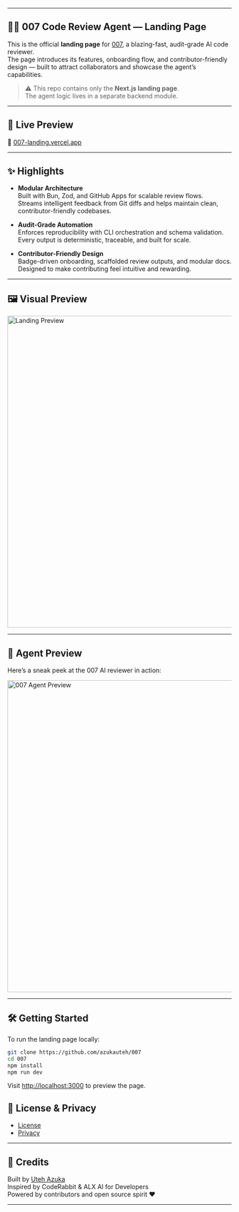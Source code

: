 
---

## 🕵️‍♀️ 007 Code Review Agent — Landing Page

This is the official **landing page** for [007](https://007-landing.vercel.app), a blazing-fast, audit-grade AI code reviewer.  
The page introduces its features, onboarding flow, and contributor-friendly design — built to attract collaborators and showcase the agent’s capabilities.

> ⚠️ This repo contains only the **Next.js landing page**.  
> The agent logic lives in a separate backend module.

---

## 🚀 Live Preview

🔗 [007-landing.vercel.app](https://007-landing.vercel.app)

---

## ✨ Highlights

- **Modular Architecture**  
  Built with Bun, Zod, and GitHub Apps for scalable review flows.  
  Streams intelligent feedback from Git diffs and helps maintain clean, contributor-friendly codebases.

- **Audit-Grade Automation**  
  Enforces reproducibility with CLI orchestration and schema validation.  
  Every output is deterministic, traceable, and built for scale.

- **Contributor-Friendly Design**  
  Badge-driven onboarding, scaffolded review outputs, and modular docs.  
  Designed to make contributing feel intuitive and rewarding.

---

## 🖼️ Visual Preview

<img src="https://i.imgur.com/qFDp4fd.png" alt="Landing Preview" width="700"/>

---

## 🧠 Agent Preview

Here’s a sneak peek at the 007 AI reviewer in action:

<img src="https://i.imgur.com/gk98LTj.png" alt="007 Agent Preview" width="700"/>

---

## 🛠️ Getting Started

To run the landing page locally:

```bash
git clone https://github.com/azukauteh/007
cd 007
npm install
npm run dev
```

Visit [http://localhost:3000](http://localhost:3000) to preview the page.



## 📄 License & Privacy

- [License](https://007-landing.vercel.app/license)
- [Privacy](https://007-landing.vercel.app/privacy)

---

## 🧠 Credits

Built by [Uteh Azuka](https://github.com/azukauteh)  
Inspired by CodeRabbit & ALX AI for Developers  
Powered by contributors and open source spirit ❤️

---

